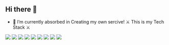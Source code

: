 ## Hi there 👋
- 🌱 I’m currently absorbed in Creating my own sercive!
⚔ This is my Tech Stack ⚔
<img src="https://img.shields.io/badge/HTML-E34F26.svg?style=for-the-badge&logo=html5&logoColor=FFFFFF" />
<img src="https://img.shields.io/badge/CSS-1572B6.svg?style=for-the-badge&logo=css3&logoColor=FFFFFF" />
<img src="https://img.shields.io/badge/JavaScript-F7DF1E.svg?style=for-the-badge&logo=javascript&logoColor=FFFFFF" />
<img src="https://img.shields.io/badge/React.js-61DAFB.svg?style=for-the-badge&logo=react&logoColor=FFFFFF" />
<img src="https://img.shields.io/badge/Node.js-5FA04E.svg?style=for-the-badge&logo=node.js&logoColor=FFFFFF" />
<img src="https://img.shields.io/badge/Express-000000.svg?style=for-the-badge&logo=express&logoColor=FFFFFF" />
<img src="https://img.shields.io/badge/Pug-A86454.svg?style=for-the-badge&logo=pug&logoColor=FFFFFF" />
<img src="https://img.shields.io/badge/MongoDB-48A248.svg?style=for-the-badge&logo=mongodb&logoColor=FFFFFF" />
<img src="https://img.shields.io/badge/Mongoose-880000.svg?style=for-the-badge&logo=mongoose&logoColor=FFFFFF" />
